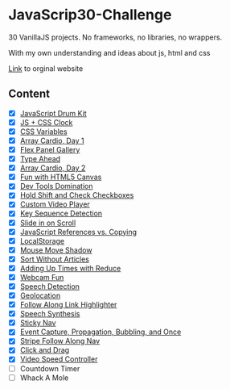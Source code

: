 # JavaScrip30-Challenge

30 VanillaJS projects. No frameworks, no libraries, no wrappers.

With my own understanding and ideas about js, html and css

[Link](https://javascript30.com/) to orginal website

## Content
 - [x] [JavaScript Drum Kit](https://github.com/zzkzzzz/JavaScript30-Challenge/tree/master/01%20-%20Drum%20Kit)
 - [x] [JS + CSS Clock](https://github.com/zzkzzzz/JavaScript30-Challenge/tree/master/02%20-%20JS%20and%20CSS%20Clock)
 - [x] [CSS Variables](https://github.com/zzkzzzz/JavaScript30-Challenge/tree/master/03%20-%20CSS%20Variables)
 - [x] [Array Cardio, Day 1](https://github.com/zzkzzzz/JavaScript30-Challenge/tree/master/04%20-%20Array%20Cardio%20Day%201)
 - [x] [Flex Panel Gallery](https://github.com/zzkzzzz/JavaScript30-Challenge/tree/master/05%20-%20Flex%20Panel%20Gallery)
 - [x] [Type Ahead](https://github.com/zzkzzzz/JavaScript30-Challenge/tree/master/06%20-%20Type%20Ahead)
 - [x] [Array Cardio, Day 2](https://github.com/zzkzzzz/JavaScript30-Challenge/tree/master/07%20-%20Array%20Cardio%20Day%202)
 - [x] [Fun with HTML5 Canvas](https://github.com/zzkzzzz/JavaScript30-Challenge/tree/master/08%20-%20Fun%20with%20HTML5%20Canvas)
 - [x] [Dev Tools Domination](https://github.com/zzkzzzz/JavaScript30-Challenge/tree/master/09%20-%20Dev%20Tools%20Domination)
 - [x] [Hold Shift and Check Checkboxes](https://github.com/zzkzzzz/JavaScript30-Challenge/tree/master/10%20-%20Hold%20Shift%20and%20Check%20Checkboxes)
 - [x] [Custom Video Player](https://github.com/zzkzzzz/JavaScript30-Challenge/tree/master/11%20-%20Custom%20Video%20Player)
 - [x] [Key Sequence Detection](https://github.com/zzkzzzz/JavaScript30-Challenge/tree/master/12%20-%20Key%20Sequence%20Detection)
 - [x] [Slide in on Scroll](https://github.com/zzkzzzz/JavaScript30-Challenge/tree/master/13%20-%20Slide%20in%20on%20Scroll)
 - [x] [JavaScript References vs. Copying](https://github.com/zzkzzzz/JavaScript30-Challenge/tree/master/14%20-%20JavaScript%20References%20VS%20Copying)
 - [x] [LocalStorage](https://github.com/zzkzzzz/JavaScript30-Challenge/tree/master/15%20-%20LocalStorage)
 - [x] [Mouse Move Shadow](https://github.com/zzkzzzz/JavaScript30-Challenge/tree/master/16%20-%20Mouse%20Move%20Shadow)
 - [x] [Sort Without Articles](https://github.com/zzkzzzz/JavaScript30-Challenge/tree/master/17%20-%20Sort%20Without%20Articles)
 - [x] [Adding Up Times with Reduce](https://github.com/zzkzzzz/JavaScript30-Challenge/tree/master/18%20-%20Adding%20Up%20Times%20with%20Reduce)
 - [x] [Webcam Fun](https://github.com/zzkzzzz/JavaScript30-Challenge/tree/master/19%20-%20Webcam%20Fun)
 - [x] [Speech Detection](https://github.com/zzkzzzz/JavaScript30-Challenge/tree/master/20%20-%20Speech%20Detection)
 - [x] [Geolocation](https://github.com/zzkzzzz/JavaScript30-Challenge/tree/master/21%20-%20Geolocation)
 - [x] [Follow Along Link Highlighter](https://github.com/zzkzzzz/JavaScript30-Challenge/tree/master/22%20-%20Follow%20Along%20Link%20Highlighter)
 - [x] [Speech Synthesis](https://github.com/zzkzzzz/JavaScript30-Challenge/tree/master/23%20-%20Speech%20Synthesis)
 - [x] [Sticky Nav](https://github.com/zzkzzzz/JavaScript30-Challenge/tree/master/24%20-%20Sticky%20Nav)
 - [x] [Event Capture, Propagation, Bubbling, and Once](https://github.com/zzkzzzz/JavaScript30-Challenge/tree/master/25%20-%20Event%20Capture%2C%20Propagation%2C%20Bubbling%20and%20Once)
 - [x] [Stripe Follow Along Nav](https://github.com/zzkzzzz/JavaScript30-Challenge/tree/master/26%20-%20Stripe%20Follow%20Along%20Nav)
 - [x] [Click and Drag](https://github.com/zzkzzzz/JavaScript30-Challenge/tree/master/27%20-%20Click%20and%20Drag)
 - [x] [Video Speed Controller](https://github.com/zzkzzzz/JavaScript30-Challenge/tree/master/28%20-%20Video%20Speed%20Controller)
 - [ ] Countdown Timer
 - [ ] Whack A Mole
